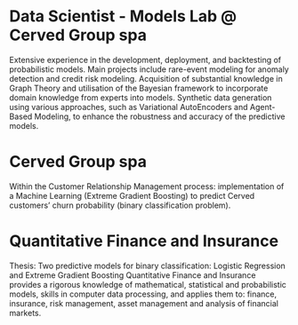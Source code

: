 # Data Scientist - Models Lab @ Cerved Group spa
Extensive experience in the development, deployment, and backtesting of probabilistic models.
Main projects include rare-event modeling for anomaly detection and credit risk modeling.
Acquisition of substantial knowledge in Graph Theory and utilisation of the Bayesian framework
to incorporate domain knowledge from experts into models.
Synthetic data generation using various approaches, such as Variational AutoEncoders and
Agent-Based Modeling, to enhance the robustness and accuracy of the predictive models.

# Cerved Group spa
Within the Customer Relationship Management process: implementation of a Machine Learning
(Extreme Gradient Boosting) to predict Cerved customers’ churn probability (binary
classification problem).

# Quantitative Finance and Insurance
Thesis: Two predictive models for binary classification: Logistic Regression and Extreme Gradient Boosting
Quantitative Finance and Insurance provides a rigorous knowledge of mathematical, statistical and
probabilistic models, skills in computer data processing, and applies them to: finance, insurance,
risk management, asset management and analysis of financial markets.
